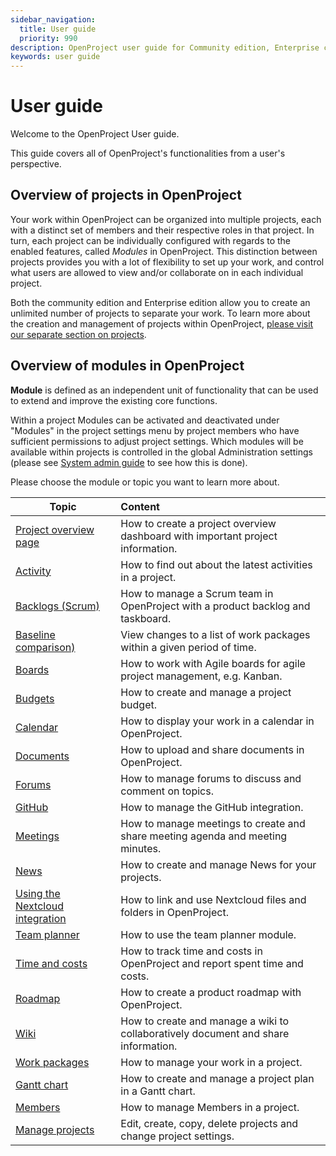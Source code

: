 ```yaml
---
sidebar_navigation:
  title: User guide
  priority: 990
description: OpenProject user guide for Community edition, Enterprise cloud and Enterprise on-premises.
keywords: user guide
---
```

# User guide

Welcome to the OpenProject User guide.

This guide covers all of OpenProject's functionalities from a user's perspective.

## Overview of projects in OpenProject

Your work within OpenProject can be organized into multiple projects, each with a distinct set of members and their respective roles in that project.  In turn, each project can be individually configured with regards to the enabled features, called *Modules* in OpenProject. This distinction between projects provides you with a lot of flexibility to set up your work, and control what users are allowed to view and/or collaborate on in each individual project.

Both the community edition and Enterprise edition allow you to create an unlimited number of projects to separate your work. To learn more about the creation and management of projects within OpenProject, [please visit our separate section on projects](projects/).

## Overview of modules in OpenProject

<div class="glossary">

**Module** is defined as an independent unit of functionality that can be used to extend and improve the existing core functions.

</div>

Within a project Modules can be activated and deactivated under "Modules" in the project settings menu by project members who have sufficient permissions to adjust project settings. Which modules will be available within projects is controlled in the global Administration settings (please see [System admin guide](../system-admin-guide/system-settings/project-system-settings/) to see how this is done).

Please choose the module or topic you want to learn more about.

| Topic                                                        | Content                                                      |
| ------------------------------------------------------------ | :----------------------------------------------------------- |
| [Project overview page](project-overview)                    | How to create a project overview dashboard with important project information. |
| [Activity](activity)                                         | How to find out about the latest activities in a project.    |
| [Backlogs (Scrum)](backlogs-scrum)                           | How to manage a Scrum team in OpenProject with a product backlog and taskboard. |
| [Baseline comparison)](baseline-comparison)                  | View changes to a list of work packages within a given period of time. |
| [Boards](agile-boards)                                       | How to work with Agile boards for agile project management, e.g. Kanban. |
| [Budgets](budgets)                                           | How to create and manage a project budget.                   |
| [Calendar](calendar)                                         | How to display your work in a calendar in OpenProject.       |
| [Documents](documents)                                       | How to upload and share documents in OpenProject.            |
| [Forums](forums)                                             | How to manage forums to discuss and comment on topics.       |
| [GitHub](../system-admin-guide/integrations/github-integration/) | How to manage the GitHub integration.                        |
| [Meetings](meetings)                                         | How to manage meetings to create and share meeting agenda and meeting minutes. |
| [News](news)                                                 | How to create and manage News for your projects.             |
| [Using the Nextcloud integration](nextcloud-integration)     | How to link and use Nextcloud files and folders in OpenProject. |
| [Team planner](team-planner)                                 | How to use the team planner module.                          |
| [Time and costs](time-and-costs)                             | How to track time and costs in OpenProject and report spent time and costs. |
| [Roadmap](roadmap)                                           | How to create a product roadmap with OpenProject.            |
| [Wiki](wiki)                                                 | How to create and manage a wiki to collaboratively document and share information. |
| [Work packages](work-packages)                               | How to manage your work in a project.                        |
| [Gantt chart](gantt-chart)                                   | How to create and manage a project plan in a Gantt chart.    |
| [Members](members/)                                          | How to manage Members in a project.                          |
| [Manage projects](projects)                                  | Edit, create, copy, delete projects and change project settings. |
